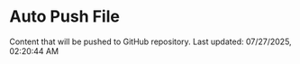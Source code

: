 # Auto Push File

Content that will be pushed to GitHub repository.
Last updated: 07/27/2025, 02:20:44 AM